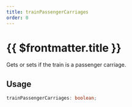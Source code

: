 ```yaml
---
title: trainPassengerCarriages
order: 0
---
```


# {{ $frontmatter.title }}

Gets or sets if the train is a passenger carriage.

## Usage

```ts
trainPassengerCarriages: boolean;
```
